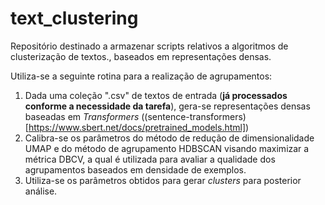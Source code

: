 # text_clustering

Repositório destinado a armazenar scripts relativos a algoritmos de clusterização de textos., baseados em representações densas.

Utiliza-se a seguinte rotina para a realização de agrupamentos:

1. Dada uma coleção ".csv" de textos de entrada (**já processados conforme a necessidade da tarefa**), gera-se representações densas baseadas em *Transformers* ((sentence-transformers)[https://www.sbert.net/docs/pretrained_models.html])
2. Calibra-se os parâmetros do método de redução de dimensionalidade UMAP e do método de agrupamento HDBSCAN visando maximizar a métrica DBCV, a qual é utilizada para avaliar a qualidade dos agrupamentos baseados em densidade de exemplos.
3. Utiliza-se os parâmetros obtidos para gerar *clusters* para posterior análise.
